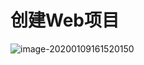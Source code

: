 # 创建Web项目

![image-20200109161520150](../../../AppData/Roaming/Typora/typora-user-images/image-20200109161520150.png)